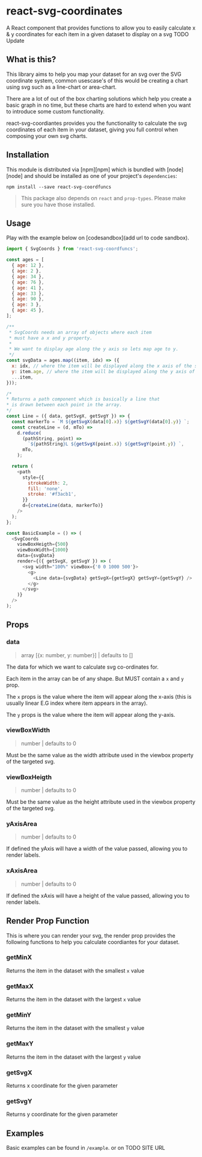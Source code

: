 # react-svg-coordinates

A React component that provides functions to allow you to easily calculate x & y coordinates for each item in a given dataset to display on a svg TODO Update

## What is this?

This library aims to help you map your dataset for an svg over the SVG coordinate system, common usescase's of this would be creating a chart using svg such as a line-chart or area-chart.

There are a lot of out of the box charting solutions which help you create a basic graph in no time, but these charts are hard to extend when you want to introduce some custom functionality.

react-svg-coordiantes provides you the functionality to calculate the svg coordinates of each item in your dataset, giving you full control when composing your own svg charts.

## Installation

This module is distributed via [npm][npm] which is bundled with [node][node] and
should be installed as one of your project's `dependencies`:

```
npm install --save react-svg-coordfuncs
```

> This package also depends on `react` and `prop-types`. Please make sure you
> have those installed.

## Usage

Play with the example below on [codesandbox](add url to code sandbox).

```javascript
import { SvgCoords } from 'react-svg-coordfuncs';

const ages = [
  { age: 12 },
  { age: 2 },
  { age: 34 },
  { age: 76 },
  { age: 41 },
  { age: 33 },
  { age: 90 },
  { age: 3 },
  { age: 45 },
];

/**
 * SvgCoords needs an array of objects where each item
 * must have a x and y property.
 *
 * We want to display age along the y axis so lets map age to y.
 */
const svgData = ages.map((item, idx) => ({
  x: idx, // where the item will be displayed along the x axis of the svg (usually linear e.g 1,2,3,...10)
  y: item.age, // where the item will be displayed along the y axis of the svg
  ...item,
}));

/*
* Returns a path component which is basically a line that
* is drawn between each point in the array.
*/
const Line = ({ data, getSvgX, getSvgY }) => {
  const markerTo = `M ${getSvgX(data[0].x)} ${getSvgY(data[0].y)} `;
  const createLine = (d, mTo) =>
    d.reduce(
      (pathString, point) =>
        `${pathString}L ${getSvgX(point.x)} ${getSvgY(point.y)} `,
      mTo,
    );

  return (
    <path
      style={{
        strokeWidth: 2,
        fill: 'none',
        stroke: '#f3acb1',
      }}
      d={createLine(data, markerTo)}
    />
  );
};

const BasicExample = () => (
  <SvgCoords
    viewBoxHeigth={500}
    viewBoxWidth={1000}
    data={svgData}
    render={({ getSvgX, getSvgY }) => (
      <svg width="100%" viewBox={'0 0 1000 500'}>
        <g>
          <Line data={svgData} getSvgX={getSvgX} getSvgY={getSvgY} />
        </g>
      </svg>
    )}
  />
);
```

## Props

### data

> array [{x: number, y: number}] | defaults to []

The data for which we want to calculate svg co-ordinates for.

Each item in the array can be of any shape. But MUST contain a `x` and `y` prop.

The `x` props is the value where the item will appear along the x-axis (this is usually linear E.G index where item appears in the array).

The `y` props is the value where the item will appear along the y-axis.

### viewBoxWidth
 > number | defaults to 0

 Must be the same value as the width attribute used in the viewbox property of the targeted svg.

### viewBoxHeigth

> number | defaults to 0

 Must be the same value as the height attribute used in the viewbox property of the targeted svg.

### yAxisArea

> number | defaults to 0

 If defined the yAxis will have a width of the value passed, allowing you to render labels.

### xAxisArea

> number | defaults to 0

If defined the xAxis will have a height of the value passed, allowing you to render labels.


## Render Prop Function

This is where you can render your svg, the render prop provides the following functions to help you calculate coordiantes
for your dataset.

### getMinX

Returns the item in the dataset with the smallest `x` value

### getMaxX

Returns the item in the dataset with the largest `x` value

### getMinY

Returns the item in the dataset with the smallest `y` value

### getMaxY

Returns the item in the dataset with the largest `y` value

### getSvgX

Returns x coordinate for the given parameter

### getSvgY

Returns y coordinate for the given parameter

## Examples

Basic examples can be found in `/example`. or on TODO SITE URL
